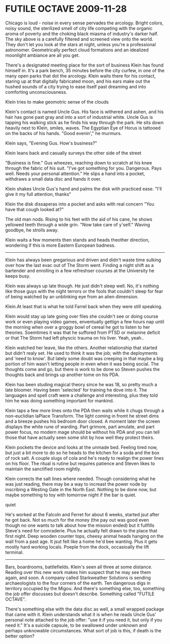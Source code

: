<!-- TITLE: FUTILE OCTAVE 2009-11-28 -->
<!-- SUBTITLE: A game log for FUTILE OCTAVE -->

# FUTILE OCTAVE 2009-11-28

Chicago is loud - noise in every sense pervades the arcology. Bright colors, noisy sound, the sterilized smell of city life competing with the organic aroma of poverty and the choking black miasma of industry's darker half. The sky above is a carefully filtered and screened view onto the world. They don't let you look at the stars at night, unless you're a professional astronomer. Geometrically perfect cloud formations and an idealized moonlight ambiance are all you get.

There's a designated meeting place for the sort of business Klein has found himself in. It's a park bench, 35 minutes before the city curfew, in one of the many open parks that dot the arcology. Klein waits there for his contact, staring up at that digitally fabricated moon, and his ears make out the hushed sounds of a city trying to ease itself past dreaming and into comforting unconsciousness.

Klein tries to make geomotric sense of the clouds

Klein's contact is named Uncle Gus. His face is withered and ashen, and his hair has gone past gray and into a sort of industrial white. Uncle Gus is tapping his walking stick as he finds his way through the park. He sits down heavily next to Klein, smiles, waves. The Egyptian Eye of Horus is tattooed on the backs of his hands. "Good evenin'," he murmurs.

Klein says, "Evening Gus. How's business?"

Klein leans back and casually surveys the other side of the street

"Business is fine." Gus wheezes, reaching down to scratch at his knee through the fabric of his suit. "I've got something for you. Dangerous. Pays well. Needs your personal attention." He slips a hand into a pocket, withdraws a small data disc and hands it over.

Klein shakes Uncle Gus's hand and palms the disk with practiced ease. "I'll give it my full attention, thanks"

Klein the disk dissaperas into a pocket and asks with real concern "You have that cough looked at?"

The old man nods. Rising to his feet with the aid of his cane, he shows yellowed teeth through a wide grin. "Now take care of y'self." Waving goodbye, he strolls away.

Klein waits a few moments then stands and heads theother direction, wondering if this is more Eastern European badness.

---

Klein has always been gregarious and driven and didn't waste time sulking over how the last evac out of The Storm went. Finding a night shift as a bartender and enrolling in a few refreshser courses at the University he keeps busy.

Klein was always up late though. He just didn't sleep well. No, it's nothing like those guys with the night terrors or the fools that couldn't sleep for fear of being watched by an unblinking eye from an alien dimension.

Klein.At least that is what he told Farrel back when they were still speaking.

Klein would stay up late going over files she couldn't see or doing course work or even playing video games, enventually gettign a few hours nap until the morning when over a groggy bowl of cereal he got to listen to her theories. Soemtimes it was that he suffored from PTSD or melanine deficit or that The Storm had left physcic trauma on his liver. Yeah, yeah..

Klein watched her leave, like the others. Another relationship that started but didn't realy set. He used to think it was the job; with the deployments and 'need to know'. But lately some doubt was creeping in that maybe a big portion of him wasn't letting people in even when it was being social. The thoughts come and go, but there is work to be done so Steven pushes the thoughts back and brings up another tome on his PDA.

Klein has been studing magical theory since he was 18, so pretty much a late bloomer. Having been 'selected' for training he dove into it. The languages and spell craft were a challenge and interesting, plus they told him he was doing something important for mankind.

Klein taps a few more lines onto the PDA then waits while it chugs through a non-euclidian laPlace Transform. The light coming in fromt he street dims and a breeze pushes his bedroom door closed. A moment later the screen displays the white rune of warding. Part grimore, part amulate, and part power focus, no modern mage should be without his PDA and you can tell those that have actually seen some shit by how well they protect theirs.

Klein pockets the device and looks at the unmade bed. Feeling tired now, but just a bit more to do so he heads to the kitchen for a soda and the box of rock salt. A couple slugs of cola and he's ready to realign the power lines on his floor. The ritual is rutine but requires patience and Steven likes to maintain the sanctified room nightly.

Klein corrects the salt lines where needed. Though considering what he was just reading, there may be a way to increast the power node by inscribing a Westing Gate in the North East. Nothing to be done now, but maybe something to toy with tomorrow night if the bar is quiet.

quiet

He's worked at the Falcoln and Ferret for about 6 weeks, started jsut after he got back. Not so much for the money (the pay out was good even though no one wants to talk about how the mission ended) but it fullfills Steve's need for comraderie. Plus he actually felt drawn to the place that first night. Deep wooden counter tops, cheesy animal heads hanging on the wall from a past age. It jsut felt like a home he'd bee wanting. Plus it gets mostly hard working locals. Poeple from the dock, occasioally the lift terminal.

---

Bars, boardrooms, battlefields. Klein's seen all three at some distance. Reading over this new work makes him suspect that he may see them again, and soon. A company called Starkweather Solutions is sending archaeologists to the four corners of the earth. Ten dangerous digs in territory occupied by the Migou. And there's something else, too, something the job offer discusses but doesn't describe. Something called "FUTILE OCTAVE".

There's something else with the data disc as well, a small wrapped package that came with it. Klein understands what it is when he reads Uncle Gus' personal note attached to the job offer: "use it if you need it, but only if you need it." It's a suicide capsule, to be swallowed under unknown and perhaps unknowable circumstances. What sort of job is this, if death is the better option?